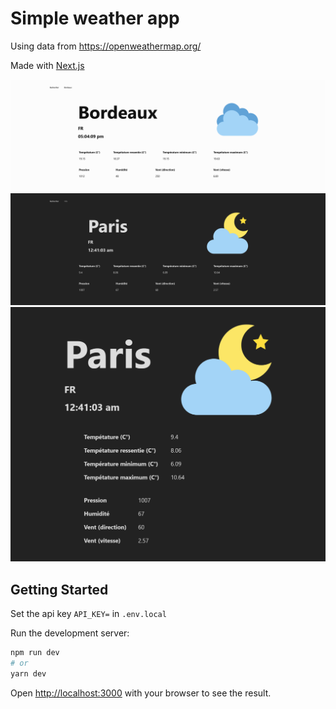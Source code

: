 # Simple weather app

Using data from https://openweathermap.org/

Made with [Next.js](https://nextjs.org/)

![](./screenshots/full-screen-day-meteo-app.png)
![](./screenshots/full-screen-night-meteo-app.png)
![](./screenshots/windowed-screen-night-meteo-app.png)

## Getting Started

Set the api key ```API_KEY=``` in ```.env.local```

Run the development server:

```bash
npm run dev
# or
yarn dev
```

Open [http://localhost:3000](http://localhost:3000) with your browser to see the result.

